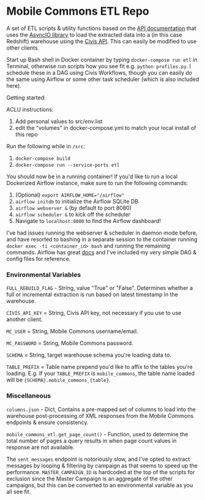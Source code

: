 # Mobile Commons ETL Repo

A set of ETL scripts & utility functions based on the [API documentation](https://community.uplandsoftware.com/hc/en-us/articles/204494185-REST-API) that uses the [AsyncIO library](https://docs.python.org/3/library/asyncio.html) to load the extracted data into a (in this case Redshift) warehouse using the [Civis API](https://civis-python.readthedocs.io/en/stable/). This can easily be modified to use other clients.

Start up Bash shell in Docker container by typing `docker-compose run etl` in Terminal, otherwise run scripts how you see fit e.g. `python profiles.py`. I schedule these in a DAG using Civis Workflows, though you can easily do the same using Airflow or some other task scheduler (which is also included here).

Getting started:

ACLU instructions:
1. Add personal values to src/env.list
2. edit the "volumes" in docker-compose.yml to match your local install of this repo

Run the following while in `/src`:

1. `docker-compose build`
2. `docker-compose run --service-ports etl`

You should now be in a running container! If you'd like to run a local Dockerized Airflow instance, make sure to run the following commands:

1. (Optional) `export AIRFLOW_HOME="/airflow"`
2. `airflow initdb` to initialize the Airflow SQLite DB
3. `airflow webserver &` (by default to port 8080)
4. `airflow scheduler &` to kick off the scheduler
5. Navigate to `localhost:8080` to find the Airflow dashboard!

I've had issues running the webserver & scheduler in daemon mode before, and have resorted to bashing in a separate session to the container running `docker exec -ti <container_id> bash` and running the remaining commands. Airflow has great [docs](https://airflow.apache.org/docs/stable/start.html) and I've included my very simple DAG & config files for reference.


### Environmental Variables

`FULL_REBUILD_FLAG` - String, value "True" or "False". Determines whether a full or incremental extraction is run based on latest timestamp in the warehouse.

`CIVIS_API_KEY` = String, Civis API key, not necessary if you use to use another client.

`MC_USER` = String, Mobile Commons username/email.

`MC_PASSWORD` = String, Mobile Commons password.

`SCHEMA` = String, target warehouse schema you're loading data to.

`TABLE_PREFIX` = Table name prepend you'd like to affix to the tables you're loading. E.g. If your `TABLE_PREFIX` is `mobile_commons`, the table name loaded will be `{SCHEMA}.mobile_commons_{table}`.

### Miscellaneous

`columns.json` - Dict, Contains a pre-mapped set of columns to load into the warehouse post-processing of XML responses from the Mobile Commons endpoints & ensure consistency.

`mobile_commons_etl.get_page_count()` - Function, used to determine the total number of pages a query results in when page count values in response are not available.

The `sent_messages` endpoint is notoriously slow, and I've opted to extract messages by looping & filtering by campaign as that seems to speed up the performance. `MASTER_CAMPAIGN_ID` is hardcoded at the top of the scripts for exclusion since the Master Campaign is an aggregate of the other campaigns, but this can be converted to an environmental variable as you all see fit.
